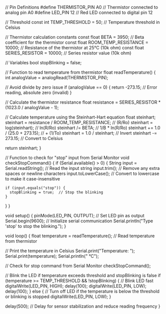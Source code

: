 // Pin Definitions
#define THERMISTOR_PIN A0   // Thermistor connected to analog pin A0
#define LED_PIN 12          // Red LED connected to digital pin 12

// Threshold
const int TEMP_THRESHOLD = 50;  // Temperature threshold in Celsius

// Thermistor calculation constants
const float BETA = 3950;           // Beta coefficient for the thermistor
const float ROOM_TEMP_RESISTANCE = 10000;  // Resistance of the thermistor at 25°C (10k ohm)
const float SERIES_RESISTOR = 10000;       // Series resistor value (10k ohm)

// Variables
bool stopBlinking = false;

// Function to read temperature from thermistor
float readTemperature() {
  int analogValue = analogRead(THERMISTOR_PIN);

  // Avoid divide by zero issue
  if (analogValue == 0) {
    return -273.15;  // Error reading, absolute zero (invalid)
  }

  // Calculate the thermistor resistance
  float resistance = SERIES_RESISTOR * (1023.0 / analogValue - 1);

  // Calculate temperature using the Steinhart-Hart equation
  float steinhart;
  steinhart = resistance / ROOM_TEMP_RESISTANCE;         // (R/Ro)
  steinhart = log(steinhart);                            // ln(R/Ro)
  steinhart /= BETA;                                     // 1/B * ln(R/Ro)
  steinhart += 1.0 / (25.0 + 273.15);                    // + (1/To)
  steinhart = 1.0 / steinhart;                           // Invert
  steinhart -= 273.15;                                   // Convert to Celsius

  return steinhart;
}

// Function to check for "stop" input from Serial Monitor
void checkStopCommand() {
  if (Serial.available() > 0) {
    String input = Serial.readString();  // Read the input string
    input.trim();  // Remove any extra spaces or newline characters
    input.toLowerCase();  // Convert to lowercase to make it case-insensitive

    if (input.equals("stop")) {
      stopBlinking = true;  // Stop the blinking
    }
  }
}

void setup() {
  pinMode(LED_PIN, OUTPUT);  // Set LED pin as output
  Serial.begin(9600);        // Initialize serial communication
  Serial.println("Type 'stop' to stop the blinking.");
}

void loop() {
  float temperature = readTemperature();   // Read temperature from thermistor

  // Print the temperature in Celsius
  Serial.print("Temperature: ");
  Serial.print(temperature);
  Serial.println(" °C");

  // Check for stop command from Serial Monitor
  checkStopCommand();

  // Blink the LED if temperature exceeds threshold and stopBlinking is false
  if (temperature >= TEMP_THRESHOLD && !stopBlinking) {
    // Blink LED fast
    digitalWrite(LED_PIN, HIGH);
    delay(100);
    digitalWrite(LED_PIN, LOW);
    delay(100);
  } else {
    // Turn off LED if the temperature is below the threshold or blinking is stopped
    digitalWrite(LED_PIN, LOW);
  }

  delay(500);  // Delay for sensor stabilization and reduce reading frequency
}
